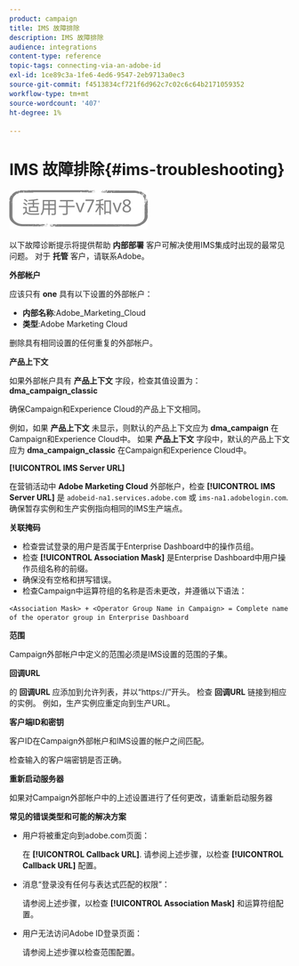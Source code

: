 ```yaml
---
product: campaign
title: IMS 故障排除
description: IMS 故障排除
audience: integrations
content-type: reference
topic-tags: connecting-via-an-adobe-id
exl-id: 1ce89c3a-1fe6-4ed6-9547-2eb9713a0ec3
source-git-commit: f4513834cf721f6d962c7c02c6c64b2171059352
workflow-type: tm+mt
source-wordcount: '407'
ht-degree: 1%

---
```


# IMS 故障排除{#ims-troubleshooting}

![](../../assets/common.svg)

以下故障诊断提示将提供帮助 **内部部署** 客户可解决使用IMS集成时出现的最常见问题。 对于 **托管** 客户，请联系Adobe。

**外部帐户**

应该只有 **one** 具有以下设置的外部帐户：

* **内部名称**:Adobe_Marketing_Cloud
* **类型**:Adobe Marketing Cloud

删除具有相同设置的任何重复的外部帐户。

**产品上下文**

如果外部帐户具有 **产品上下文** 字段，检查其值设置为： **dma_campaign_classic**

确保Campaign和Experience Cloud的产品上下文相同。

例如，如果 **产品上下文** 未显示，则默认的产品上下文应为 **dma_campaign** 在Campaign和Experience Cloud中。 如果 **产品上下文** 字段中，默认的产品上下文应为 **dma_campaign_classic** 在Campaign和Experience Cloud中。

**[!UICONTROL IMS Server URL]**

在营销活动中 **Adobe Marketing Cloud** 外部帐户，检查 **[!UICONTROL IMS Server URL]** 是 `adobeid-na1.services.adobe.com` 或 `ims-na1.adobelogin.com`. 确保暂存实例和生产实例指向相同的IMS生产端点。

**关联掩码**

* 检查尝试登录的用户是否属于Enterprise Dashboard中的操作员组。
* 检查 **[!UICONTROL Association Mask]** 是Enterprise Dashboard中用户操作员组名称的前缀。
* 确保没有空格和拼写错误。
* 检查Campaign中运算符组的名称是否未更改，并遵循以下语法：

```
<Association Mask> + <Operator Group Name in Campaign> = Complete name of the operator group in Enterprise Dashboard
```

**范围**

Campaign外部帐户中定义的范围必须是IMS设置的范围的子集。

**回调URL**

的 **回调URL** 应添加到允许列表，并以“https://”开头。 检查 **回调URL** 链接到相应的实例。 例如，生产实例应重定向到生产URL。

**客户端ID和密钥**

客户ID在Campaign外部帐户和IMS设置的帐户之间匹配。

检查输入的客户端密钥是否正确。

**重新启动服务器**

如果对Campaign外部帐户中的上述设置进行了任何更改，请重新启动服务器

**常见的错误类型和可能的解决方案**

* 用户将被重定向到adobe.com页面：

   在 **[!UICONTROL Callback URL]**. 请参阅上述步骤，以检查 **[!UICONTROL Callback URL]** 配置。

* 消息“登录没有任何与表达式匹配的权限”：

   请参阅上述步骤，以检查 **[!UICONTROL Association Mask]** 和运算符组配置。

* 用户无法访问Adobe ID登录页面：

   请参阅上述步骤以检查范围配置。
